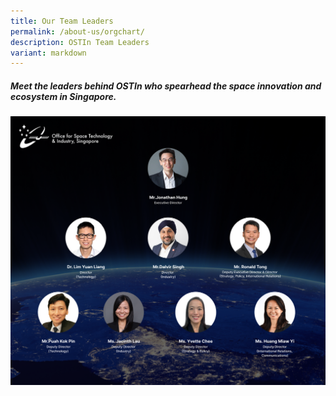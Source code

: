 ```yaml
---
title: Our Team Leaders
permalink: /about-us/orgchart/
description: OSTIn Team Leaders
variant: markdown
---
```

##### Meet the leaders behind OSTIn who spearhead the space innovation and ecosystem in Singapore.

![OSTIn's Leaders, Executive Director Jonathan Hung, and Team](/images/Globe_with_Logo_Team_banner__new_.png)